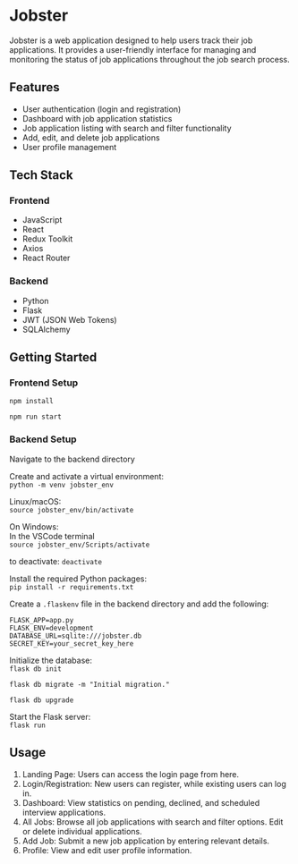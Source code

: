 # Jobster

Jobster is a web application designed to help users track their job applications. It provides a user-friendly interface for managing and monitoring the status of job applications throughout the job search process.

## Features

- User authentication (login and registration)
- Dashboard with job application statistics
- Job application listing with search and filter functionality
- Add, edit, and delete job applications
- User profile management

## Tech Stack

### Frontend

- JavaScript
- React
- Redux Toolkit
- Axios
- React Router

### Backend

- Python
- Flask
- JWT (JSON Web Tokens)
- SQLAlchemy

## Getting Started

### Frontend Setup

`npm install`

`npm run start`

### Backend Setup

Navigate to the backend directory

Create and activate a virtual environment:<br />
`python -m venv jobster_env`

Linux/macOS:<br />
`source jobster_env/bin/activate`

On Windows:<br />
In the VSCode terminal<br />
`source jobster_env/Scripts/activate`

to deactivate: `deactivate`

Install the required Python packages:<br/>
`pip install -r requirements.txt`

Create a `.flaskenv` file in the backend directory and add the following:

```
FLASK_APP=app.py
FLASK_ENV=development
DATABASE_URL=sqlite:///jobster.db
SECRET_KEY=your_secret_key_here
```

Initialize the database:<br/>
`flask db init`

`flask db migrate -m "Initial migration."`

`flask db upgrade`

Start the Flask server:<br/>
`flask run`

## Usage

1. Landing Page: Users can access the login page from here.
2. Login/Registration: New users can register, while existing users can log in.
3. Dashboard: View statistics on pending, declined, and scheduled interview applications.
4. All Jobs: Browse all job applications with search and filter options. Edit or delete individual applications.
5. Add Job: Submit a new job application by entering relevant details.
6. Profile: View and edit user profile information.
